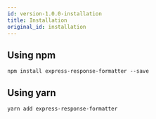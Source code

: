```yaml
---
id: version-1.0.0-installation
title: Installation
original_id: installation
---
```


## Using npm ##
```
npm install express-response-formatter --save
```

## Using yarn ##
```
yarn add express-response-formatter
```
